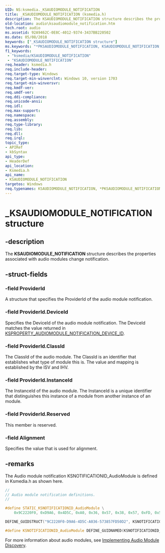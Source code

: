 ```yaml
---
UID: NS:ksmedia._KSAUDIOMODULE_NOTIFICATION
title: _KSAUDIOMODULE_NOTIFICATION (ksmedia.h)
description: The KSAUDIOMODULE_NOTIFICATION structure describes the properties associated with audio modules change notification.
old-location: audio\ksaudiomodule_notification.htm
tech.root: audio
ms.assetid: 92A9462C-0E8C-4012-9374-3437BB220502
ms.date: 05/08/2018
keywords: ["_KSAUDIOMODULE_NOTIFICATION structure"]
ms.keywords: "*PKSAUDIOMODULE_NOTIFICATION, KSAUDIOMODULE_NOTIFICATION, KSAUDIOMODULE_NOTIFICATION structure [Audio Devices], PKSAUDIOMODULE_NOTIFICATION, PKSAUDIOMODULE_NOTIFICATION structure pointer [Audio Devices], _KSAUDIOMODULE_NOTIFICATION, audio.ksaudiomodule_notification, ksmedia/KSAUDIOMODULE_NOTIFICATION, ksmedia/PKSAUDIOMODULE_NOTIFICATION"
f1_keywords:
 - "ksmedia/KSAUDIOMODULE_NOTIFICATION"
 - "KSAUDIOMODULE_NOTIFICATION"
req.header: ksmedia.h
req.include-header: 
req.target-type: Windows
req.target-min-winverclnt: Windows 10, version 1703
req.target-min-winversvr: 
req.kmdf-ver: 
req.umdf-ver: 
req.ddi-compliance: 
req.unicode-ansi: 
req.idl: 
req.max-support: 
req.namespace: 
req.assembly: 
req.type-library: 
req.lib: 
req.dll: 
req.irql: 
topic_type:
- APIRef
- kbSyntax
api_type:
- HeaderDef
api_location:
- Ksmedia.h
api_name:
- KSAUDIOMODULE_NOTIFICATION
targetos: Windows
req.typenames: KSAUDIOMODULE_NOTIFICATION, *PKSAUDIOMODULE_NOTIFICATION
---
```


# _KSAUDIOMODULE_NOTIFICATION structure

## -description

The **KSAUDIOMODULE_NOTIFICATION** structure describes the  properties associated with audio  modules change notification.

## -struct-fields

### -field ProviderId

A structure that specifies the ProviderId of the audio module notification.

### -field ProviderId.DeviceId

Specifies the DeviceId of the audio module notification. The DeviceId matches the value returned in [KSPROPERTY_AUDIOMODULE_NOTIFICATION_DEVICE_ID](https://docs.microsoft.com/windows-hardware/drivers/audio/ksproperty-audiomodule-notification-device-id).

### -field ProviderId.ClassId

The ClassId of the audio module. The ClassId is an identifier that establishes what type of module this is. The value and mapping is established by the ISV and IHV.

### -field ProviderId.InstanceId

The InstanceId of the audio module.  The InstanceId is a unique identifier that distinguishes this instance of a module from another instance of an module.

### -field ProviderId.Reserved

This member is reserved.

### -field Alignment

Specifies the value that is used for alignment.

## -remarks

The Audio module notification KSNOTIFICATIONID_AudioModule is defined in Ksmedia.h as shown here.

```cpp
//
// Audio module notification definitions.
//

#define STATIC_KSNOTIFICATIONID_AudioModule \
    0x9C2220F0, 0xD9A6, 0x4D5C, 0xA0, 0x36, 0x57, 0x38, 0x57, 0xFD, 0x50, 0xD2 

DEFINE_GUIDSTRUCT("9C2220F0-D9A6-4D5C-A036-573857FD50D2", KSNOTIFICATIONID_AudioModule);

#define KSNOTIFICATIONID_AudioModule DEFINE_GUIDNAMED(KSNOTIFICATIONID_AudioModule)
```

For more information about audio modules, see [Implementing Audio Module Discovery](https://docs.microsoft.com/windows-hardware/drivers/audio/implementing-audio-module-communication).
